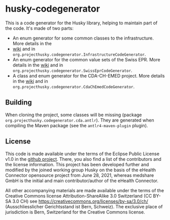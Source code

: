 # husky-codegenerator

This is a code generator for the Husky library, helping to maintain part of the code. It's made of two parts:

- An enum generator for some common classes to the infrastructure. More details in the
- [wiki](https://github.com/project-husky/code-generator/wiki/) and
  in `org.projecthusky.codegenerator.InfrastructureCodeGenerator`.
- An enum generator for the common value sets of the Swiss EPR. More details in the
  [wiki](https://github.com/project-husky/code-generator/wiki/Swiss-EPR-code-generator) and
  in `org.projecthusky.codegenerator.SwissEprCodeGenerator`.
- A class and enum generator for the CDA-CH-EMED project. More details in the
  [wiki](https://github.com/project-husky/code-generator/wiki/CDA-CH-EMED-code-generator) and
  in `org.projecthusky.codegenerator.CdaChEmedCodeGenerator`.

## Building

When cloning the project, some classes will be missing (package `org.projecthusky.codegenerator.cda.antlr`). They are generated
when compiling the Maven package (see the `antlr4-maven-plugin` plugin).

## License

This code is made available under the terms of the Eclipse Public License v1.0 in the
[github project](https://github.com/project-husky/code-generator). There, you also find a list of the contributors and
the license information. This project has been developed further and modified by the joined working group Husky on the
basis of the eHealth Connector opensource project from June 28, 2021, whereas medshare GmbH is the initial and main
contributor/author of the eHealth Connector.

All other accompanying materials are made available under the terms of the Creative Commons license
Attribution-ShareAlike 3.0 Switzerland (CC BY-SA 3.0 CH)
see https://creativecommons.org/licenses/by-sa/3.0/ch/ (Ausschliesslicher Gerichtsstand ist Bern, Schweiz). The
exclusive place of jurisdiction is Bern, Switzerland for the Creative Commons license.
